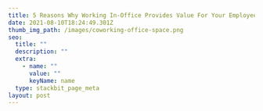 ```yaml
---
title: 5 Reasons Why Working In-Office Provides Value For Your Employees
date: 2021-08-10T18:24:49.301Z
thumb_img_path: /images/coworking-office-space.png
seo:
  title: ""
  description: ""
  extra:
    - name: ""
      value: ""
      keyName: name
  type: stackbit_page_meta
layout: post
---
```

